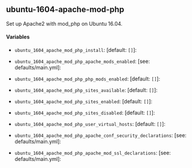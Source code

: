 ## ubuntu-1604-apache-mod-php

Set up Apache2 with mod_php on Ubuntu 16.04.

#### Variables

* `ubuntu_1604_apache_mod_php_install`: [default: `[]`]:

* `ubuntu_1604_apache_mod_php_apache_mods_enabled`: [see: defaults/main.yml]:

* `ubuntu_1604_apache_mod_php_php_mods_enabled`: [default: `[]`]:
* `ubuntu_1604_apache_mod_php_sites_available`: [default: `[]`]:
* `ubuntu_1604_apache_mod_php_sites_enabled`: [default: `[]`]:
* `ubuntu_1604_apache_mod_php_sites_disabled`: [default: `[]`]:

* `ubuntu_1604_apache_mod_php_user_virtual_hosts`: [default: `[]`]:

* `ubuntu_1604_apache_mod_php_apache_conf_security_declarations`: [see: defaults/main.yml]:

* `ubuntu_1604_apache_mod_php_apache_mod_ssl_declarations`: [see: defaults/main.yml]:
